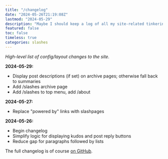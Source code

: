 ```yaml
---
title: "/changelog"
date: "2024-05-26T21:19:08Z"
lastmod: "2024-05-29"
description: "Maybe I should keep a log of all my site-related tinkering?"
featured: false
toc: false
timeless: true
categories: slashes
---
```

*High-level list of config/layout changes to the site.*

**2024-05-29:**
- Display post descriptions (if set) on archive pages; otherwise fall back to summaries
- Add /slashes archive page
- Add /slashes to top menu, add /about

**2024-05-27:**
- Replace "powered by" links with slashpages

**2024-05-26:**
- Begin changelog
- Simplify logic for displaying kudos and post reply buttons
- Reduce gap for paragraphs followed by lists

The full changelog is of course [on GitHub](https://github.com/jbowdre/runtimeterror/commits/main/).
